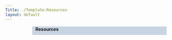 ```yaml
---
Title: ./Template:Resources
layout: default
---
```


<div style="margin-left: 1.0em; padding-right: 10px; padding-bottom: 10px; padding-left: 10px; float: right; font-size: 100%; width: 400px; background-color:#c8d4e2; ">
<b>Resources</b>

</div>
